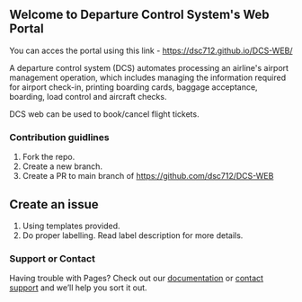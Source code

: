 ## Welcome to Departure Control System's Web Portal

You can acces the portal using this link - https://dsc712.github.io/DCS-WEB/ 

A departure control system (DCS) automates processing an airline's airport management operation, which includes managing the information required for airport check-in, printing boarding cards, baggage acceptance, boarding, load control and aircraft checks.

DCS web can be used to book/cancel flight tickets. 

### Contribution guidlines

1. Fork the repo.
2. Create a new branch. 
3. Create a PR to main branch of https://github.com/dsc712/DCS-WEB

## Create an issue
1. Using templates provided.
2. Do proper labelling. Read label description for more details.


### Support or Contact

Having trouble with Pages? Check out our [documentation](https://docs.github.com/categories/github-pages-basics/) or [contact support](https://support.github.com/contact) and we’ll help you sort it out.
